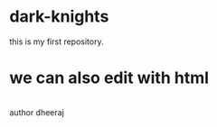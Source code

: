 # dark-knights
this is my first repository.
<h1>we can also edit with html</h1>
<br>
author dheeraj
<br>

